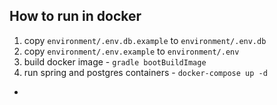 ## How to run in docker
1. copy `environment/.env.db.example` to `environment/.env.db`
2. copy `environment/.env.example` to `environment/.env`
3. build docker image - `gradle bootBuildImage`
4. run spring and postgres containers - `docker-compose up -d`


-
